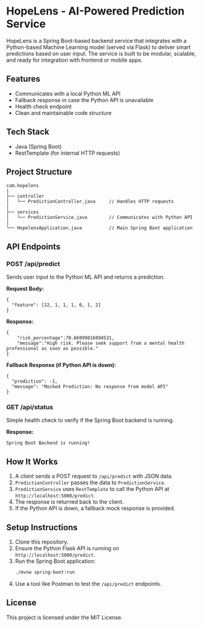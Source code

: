 # HopeLens - AI-Powered Prediction Service

HopeLens is a Spring Boot-based backend service that integrates with a Python-based Machine Learning model (served via Flask) to deliver smart predictions based on user input. The service is built to be modular, scalable, and ready for integration with frontend or mobile apps.

## Features

- Communicates with a local Python ML API
- Fallback response in case the Python API is unavailable
- Health check endpoint
- Clean and maintainable code structure

## Tech Stack

- Java (Spring Boot)
- RestTemplate (for internal HTTP requests)

## Project Structure

```
com.hopelens
|
├── controller
│   └── PredictionController.java     // Handles HTTP requests
|
├── services
│   └── PredictionService.java        // Communicates with Python API
|
└── HopelensApplication.java          // Main Spring Boot application
```

## API Endpoints

### POST /api/predict

Sends user input to the Python ML API and returns a prediction.

**Request Body:**
```
{
  "feature": [22, 1, 1, 1, 0, 1, 2]
}
```

**Response:**
```
{
    "risk_percentage":70.66999816894531,
    "message":"High risk. Please seek support from a mental health professional as soon as possible."
}
```

**Fallback Response (if Python API is down):**
```
{
  "prediction": -1,
  "message": "Mocked Prediction: No response from model API"
}
```

### GET /api/status

Simple health check to verify if the Spring Boot backend is running.

**Response:**
```
Spring Boot Backend is running!
```

## How It Works

1. A client sends a POST request to `/api/predict` with JSON data.
2. `PredictionController` passes the data to `PredictionService`.
3. `PredictionService` uses `RestTemplate` to call the Python API at `http://localhost:5000/predict`.
4. The response is returned back to the client.
5. If the Python API is down, a fallback mock response is provided.

## Setup Instructions

1. Clone this repository.
2. Ensure the Python Flask API is running on `http://localhost:5000/predict`.
3. Run the Spring Boot application:
   ```bash
   ./mvnw spring-boot:run
   ```
4. Use a tool like Postman to test the `/api/predict` endpoints.

## License

This project is licensed under the MIT License.


